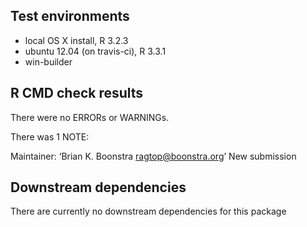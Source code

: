 ## Test environments
* local OS X install, R 3.2.3
* ubuntu 12.04 (on travis-ci), R 3.3.1
* win-builder

## R CMD check results
There were no ERRORs or WARNINGs. 

There was 1 NOTE:

Maintainer: ‘Brian K. Boonstra <ragtop@boonstra.org>’
New submission

## Downstream dependencies
There are currently no downstream dependencies for this package
